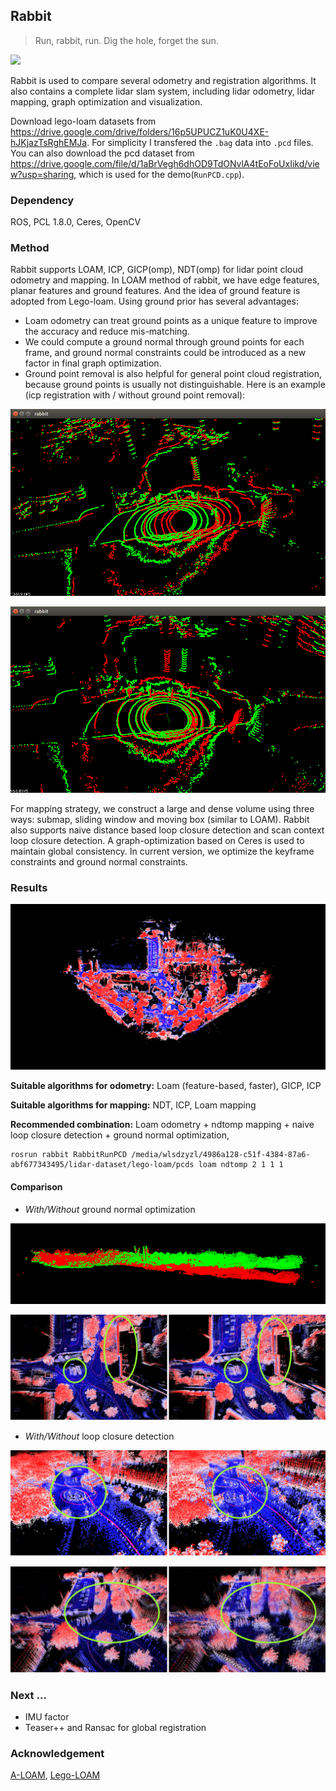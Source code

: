 ## Rabbit
> Run, rabbit, run. Dig the hole, forget the sun.

![](./img/demo.gif)

Rabbit is used to compare several odometry and registration algorithms. It also contains a complete lidar slam system, including lidar odometry, lidar mapping, graph optimization and visualization.

Download lego-loam datasets from https://drive.google.com/drive/folders/16p5UPUCZ1uK0U4XE-hJKjazTsRghEMJa. For simplicity I transfered the `.bag` data into `.pcd` files. You can also download the pcd dataset from https://drive.google.com/file/d/1aBrVegh6dhOD9TdONvlA4tEoFoUxIikd/view?usp=sharing, which is used for the demo(`RunPCD.cpp`).

### Dependency
ROS, PCL 1.8.0, Ceres, OpenCV

### Method

Rabbit supports LOAM, ICP, GICP(omp), NDT(omp) for lidar point cloud odometry and mapping. In LOAM method of rabbit, we have edge features, planar features and ground features. And the idea of ground feature is adopted from Lego-loam. Using ground prior has several advantages:
- Loam odometry can treat ground points as a unique feature to improve the accuracy and reduce mis-matching.
- We could compute a ground normal through ground points for each frame, and ground normal constraints could be introduced as a new factor in final graph optimization.
- Ground point removal is also helpful for general point cloud registration, because ground points is usually not distinguishable. Here is an example (icp registration with / without ground point removal): 

![](./img/with_ground_removal.png)

![](./img/without_ground_removal.png)

For mapping strategy, we construct a large and dense volume using three ways: submap, sliding window and moving box (similar to LOAM).  Rabbit also supports naive distance based loop closure detection and scan context loop closure detection. A graph-optimization based on Ceres is used to maintain global consistency. In current version, we optimize the keyframe constraints and ground normal constraints.

### Results

![](./img/result.png)

**Suitable algorithms for odometry:** Loam (feature-based, faster), GICP, ICP

**Suitable algorithms for mapping:** NDT, ICP, Loam mapping 

**Recommended combination:** Loam odometry + ndtomp mapping + naive loop closure detection + ground normal optimization,
```
rosrun rabbit RabbitRunPCD /media/wlsdzyzl/4986a128-c51f-4384-87a6-abf677343495/lidar-dataset/lego-loam/pcds loam ndtomp 2 1 1 1
```

#### Comparison
- *With/Without* ground normal optimization

![](./img/comp_ground_0.png)

![](./img/comp_ground_1.png)

- *With/Without* loop closure detection

![](./img/comp_lcd_0.png)

![](./img/comp_lcd_1.png)


### Next ...
- IMU factor
- Teaser++ and Ransac for global registration

### Acknowledgement
[A-LOAM](https://github.com/HKUST-Aerial-Robotics/A-LOAM), [Lego-LOAM](https://github.com/RobustFieldAutonomyLab/LeGO-LOAM)